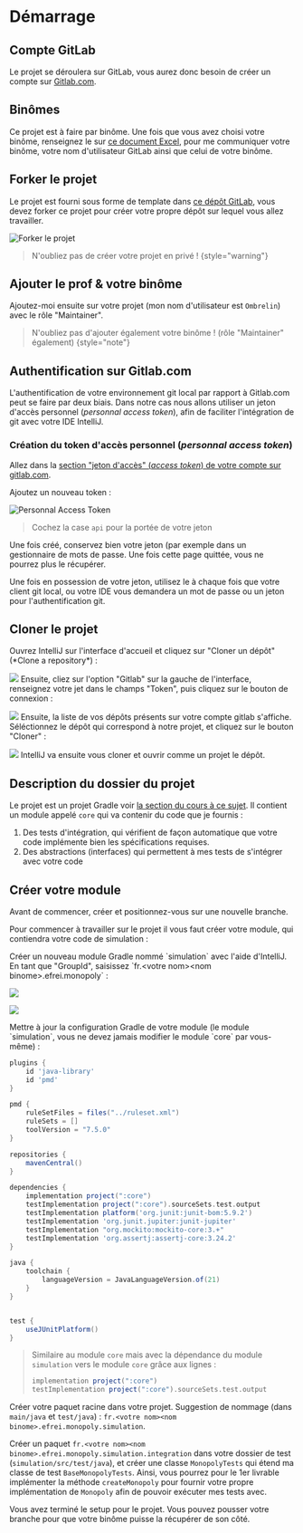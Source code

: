 # Démarrage

## Compte GitLab

Le projet se déroulera sur GitLab, vous aurez donc besoin de créer un compte sur [Gitlab.com](https://gitlab.com).

## Binômes

Ce projet est à faire par binôme. Une fois que vous avez choisi votre binôme, renseignez le sur [ce document Excel](https://efrei365net-my.sharepoint.com/:x:/g/personal/arsene_lapostolet_intervenants_efrei_net/Ebe_SCA7SplGvBFiY2RYlY0BtYBns04gbDJKmka6ffWLhQ?e=qHzsV4), pour me communiquer votre binôme, votre nom d'utilisateur GitLab ainsi que celui de votre binôme.

## Forker le projet

Le projet est fourni sous forme de template dans [ce dépôt GitLab](https://gitlab.com/Ombrelin/efrei-adv-java-project), vous devez forker ce projet pour créer votre propre dépôt sur lequel vous allez travailler.

![Forker le projet](fork-project.jpg)

> N'oubliez pas de créer votre projet en privé !
{style="warning"}

## Ajouter le prof & votre binôme

Ajoutez-moi ensuite sur votre projet (mon nom d'utilisateur est `Ombrelin`) avec le rôle "Maintainer".

> N'oubliez pas d'ajouter également votre binôme ! (rôle "Maintainer" également)
{style="note"}


## Authentification sur Gitlab.com

L'authentification de votre environnement git local par rapport à Gitlab.com peut se faire par deux biais. Dans notre cas nous allons utiliser un jeton d'accès personnel (*personnal access token*), afin de faciliter l'intégration de git avec votre IDE IntelliJ.

### Création du token d'accès personnel (*personnal access token*)

<procedure>
<step>

Allez dans la [section "jeton d'accès" (*access token*) de votre compte sur gitlab.com](https://gitlab.com/-/user_settings/personal_access_tokens).

</step>
<step>
Ajoutez un nouveau token : 

![Personnal Access Token](personnal_access_token.gif)

> Cochez la case `api` pour la portée de votre jeton

</step>
<step>
    Une fois créé, conservez bien votre jeton (par exemple dans un gestionnaire de mots de passe. Une fois cette page quittée, vous ne pourrez plus le récupérer.
</step>
</procedure>

Une fois en possession de votre jeton, utilisez le à chaque fois que votre client git local, ou votre IDE vous demandera un mot de passe ou un jeton pour l'authentification git.

## Cloner le projet

<procedure>
<step>
    Ouvrez IntelliJ sur l'interface d'accueil et cliquez sur "Cloner un dépôt" (*Clone a repository*) :

![](ij_clone_repo.jpg)
</step>
<step>
    Ensuite, cliez sur l'option "Gitlab" sur la gauche de l'interface, renseignez votre jet dans le champs "Token", puis cliquez sur le bouton de connexion :

![](ij_gitlab_login.jpg)
</step>
<step>
    Ensuite, la liste de vos dépôts présents sur votre compte gitlab s'affiche. Séléctionnez le dépôt qui correspond à notre projet, et cliquez sur le bouton "Cloner" :

![](ij_gitlab_clone.jpg)
</step>
<step>
IntelliJ va ensuite vous cloner et ouvrir comme un projet le dépôt.
</step>
</procedure>

## Description du dossier du projet

Le projet est un projet Gradle voir [la section du cours à ce sujet](Gradle.md). Il contient un module appelé `core` qui va contenir du code que je fournis :

1. Des tests d'intégration, qui vérifient de façon automatique que votre code implémente bien les spécifications requises.
2. Des abstractions (interfaces) qui permettent à mes tests de s'intégrer avec votre code

## Créer votre module

<procedure>

Avant de commencer, créer et positionnez-vous sur une nouvelle branche.

Pour commencer à travailler sur le projet il vous faut créer votre module, qui contiendra votre code de simulation :

<step>
Créer un nouveau module Gradle nommé `simulation` avec l'aide d'IntelliJ. En tant que "GroupId", saisissez `fr.&lt;votre nom&gt;&lt;nom binome&gt;.efrei.monopoly` :

![](ij-new-module.gif)

![](ij-new-module.png)

</step>
<step>
Mettre à jour la configuration Gradle de votre module (le module `simulation`, vous ne devez jamais modifier le module `core` par vous-même) :

```Groovy
plugins {
    id 'java-library'
    id 'pmd'
}

pmd {
    ruleSetFiles = files("../ruleset.xml")
    ruleSets = []
    toolVersion = "7.5.0"
}

repositories {
    mavenCentral()
}

dependencies {
    implementation project(":core")
    testImplementation project(":core").sourceSets.test.output
    testImplementation platform('org.junit:junit-bom:5.9.2')
    testImplementation 'org.junit.jupiter:junit-jupiter'
    testImplementation "org.mockito:mockito-core:3.+"
    testImplementation 'org.assertj:assertj-core:3.24.2'
}

java {
    toolchain {
        languageVersion = JavaLanguageVersion.of(21)
    }
}


test {
    useJUnitPlatform()
}
```

> Similaire au module `core` mais avec la dépendance du module `simulation` vers le module `core` grâce aux lignes :
> ```Groovy
> implementation project(":core")
> testImplementation project(":core").sourceSets.test.output
> ```

</step>
<step>

Créer votre paquet racine dans votre projet. Suggestion de nommage (dans `main/java` et `test/java`) : `fr.<votre nom><nom binome>.efrei.monopoly.simulation`.

</step>
<step>

Créer un paquet `fr.<votre nom><nom binome>.efrei.monopoly.simulation.integration` dans votre  dossier de test (`simulation/src/test/java`), et créer une classe `MonopolyTests` qui étend ma classe de test `BaseMonopolyTests`. Ainsi, vous pourrez pour le 1er livrable implémenter la méthode `createMonopoly` pour fournir votre propre implémentation de `Monopoly` afin de pouvoir exécuter mes tests avec.

</step>
<p>
Vous avez terminé le setup pour le projet. Vous pouvez pousser votre branche pour que votre binôme puisse la récupérer de son côté.
</p>
</procedure>